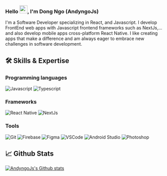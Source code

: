 ### Hello <img src="https://media.giphy.com/media/hvRJCLFzcasrR4ia7z/giphy.gif" width="25px">, I'm Dong Ngo (AndyngoJs)

I'm a Software Developer specializing in React, and Javascript. I develop FrontEnd web apps with Javascript frontend frameworks such as NextJs,... and also develop mobile apps cross-platform React Native. I like creating apps that make a difference and am always eager to embrace new challenges in software development.

## 🛠️ Skills & Expertise
### Programming languages
![Javascript](https://img.shields.io/badge/Javascript-informational?style=flat&logo=javascript&logoColor=000&color=F7DF1E)
![Typescript](https://img.shields.io/badge/Typescript-informational?style=flat&logo=typescript&logoColor=fff&color=3178C6)

### Frameworks
![React Native](https://img.shields.io/badge/React_Native-informational?logo=react&logoColor=61DAFB&style=flat)
![NextJs](https://img.shields.io/badge/NextJs-informational?logo=nextdotjs&logoColor=fff&style=flat)

### Tools
![Git](https://img.shields.io/badge/git-informational?logo=Git&logoColor=F05032&style=flat)
![Firebase](https://img.shields.io/badge/Firebase-informational?logo=firebase&logoColor=FFCA28&style=flat)
![Figma](https://img.shields.io/badge/Figma-informational?style=flat&logo=figma&logoColor=white)
![VSCode](https://img.shields.io/badge/VS%20Code-informational?logo=visual-studio-code&logoColor=white&style=flat)
![Android Studio](https://img.shields.io/badge/Android_Studio-informational?style=flat&logo=androidstudio&logoColor=3ddc84&color=132e3d)
![Photoshop](https://img.shields.io/badge/Photoshop-informational?style=flat&logo=adobephotoshop&logoColor=011e36&color=31a8ff)

## 📈 Github Stats
<a href="https://github.com/andyngojs" title="Andyngojs">
    <img src="https://github-readme-stats.vercel.app/api?username=andyngojs&show_icons=true&hide_border=true" alt="AndyngoJs's Github stats" />
</a>

